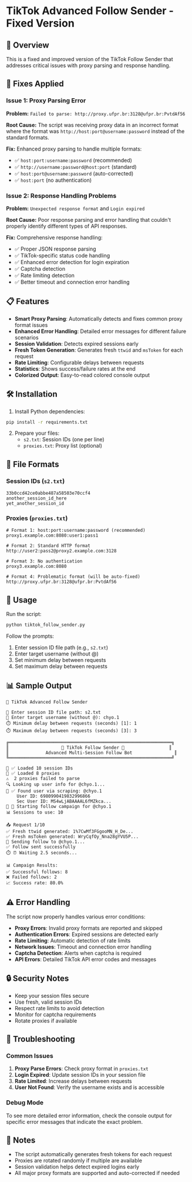 # TikTok Advanced Follow Sender - Fixed Version

## 🚀 Overview

This is a fixed and improved version of the TikTok Follow Sender that addresses critical issues with proxy parsing and response handling.

## 🔧 Fixes Applied

### Issue 1: Proxy Parsing Error
**Problem:** `Failed to parse: http://proxy.ufpr.br:3128@ufpr.br:PvtdAf56`

**Root Cause:** The script was receiving proxy data in an incorrect format where the format was `http://host:port@username:password` instead of the standard formats.

**Fix:** Enhanced proxy parsing to handle multiple formats:
- ✅ `host:port:username:password` (recommended)
- ✅ `http://username:password@host:port` (standard)
- ✅ `host:port@username:password` (auto-corrected)
- ✅ `host:port` (no authentication)

### Issue 2: Response Handling Problems
**Problem:** `Unexpected response format` and `Login expired`

**Root Cause:** Poor response parsing and error handling that couldn't properly identify different types of API responses.

**Fix:** Comprehensive response handling:
- ✅ Proper JSON response parsing
- ✅ TikTok-specific status code handling
- ✅ Enhanced error detection for login expiration
- ✅ Captcha detection
- ✅ Rate limiting detection
- ✅ Better timeout and connection error handling

## 📋 Features

- **Smart Proxy Parsing**: Automatically detects and fixes common proxy format issues
- **Enhanced Error Handling**: Detailed error messages for different failure scenarios
- **Session Validation**: Detects expired sessions early
- **Fresh Token Generation**: Generates fresh `ttwid` and `msToken` for each request
- **Rate Limiting**: Configurable delays between requests
- **Statistics**: Shows success/failure rates at the end
- **Colorized Output**: Easy-to-read colored console output

## 🛠️ Installation

1. Install Python dependencies:
```bash
pip install -r requirements.txt
```

2. Prepare your files:
   - `s2.txt`: Session IDs (one per line)
   - `proxies.txt`: Proxy list (optional)

## 📁 File Formats

### Session IDs (`s2.txt`)
```
33b0ccd42ce0abbe487a58503e70ccf4
another_session_id_here
yet_another_session_id
```

### Proxies (`proxies.txt`)
```
# Format 1: host:port:username:password (recommended)
proxy1.example.com:8080:user1:pass1

# Format 2: Standard HTTP format
http://user2:pass2@proxy2.example.com:3128

# Format 3: No authentication
proxy3.example.com:8080

# Format 4: Problematic format (will be auto-fixed)
http://proxy.ufpr.br:3128@ufpr.br:PvtdAf56
```

## 🚀 Usage

Run the script:
```bash
python tiktok_follow_sender.py
```

Follow the prompts:
1. Enter session ID file path (e.g., `s2.txt`)
2. Enter target username (without @)
3. Set minimum delay between requests
4. Set maximum delay between requests

## 📊 Sample Output

```
🚀 TikTok Advanced Follow Sender

📁 Enter session ID file path: s2.txt
👤 Enter target username (without @): chyo.1
⏱️ Minimum delay between requests (seconds) [1]: 1
⏱️ Maximum delay between requests (seconds) [3]: 3

╔══════════════════════════════════════════════════════════════╗
║                    🚀 TikTok Follow Sender 🚀                 ║
║              Advanced Multi-Session Follow Bot                ║
╚══════════════════════════════════════════════════════════════╝

🔑 ✅ Loaded 10 session IDs
🔗 ✅ Loaded 8 proxies
⚠️  2 proxies failed to parse
🔍 Looking up user info for @chyo.1...
👤 ✅ Found user via scraping: @chyo.1
    User ID: 6980990419832996866
    Sec User ID: MS4wLjABAAAAL6fMZkca...
🚀 🎯 Starting follow campaign for @chyo.1
📊 Sessions to use: 10

📤 Request 1/10
✅ Fresh ttwid generated: 1%7CwMf3FGgooMN_H_De...
✅ Fresh msToken generated: WryCqfOy_Nna28gYVU5P...
🚀 Sending follow to @chyo.1...
✅ Follow sent successfully
⏱️ ⏰ Waiting 2.5 seconds...

📊 Campaign Results:
✅ Successful follows: 8
❌ Failed follows: 2
📈 Success rate: 80.0%
```

## ⚠️ Error Handling

The script now properly handles various error conditions:

- **Proxy Errors**: Invalid proxy formats are reported and skipped
- **Authentication Errors**: Expired sessions are detected early
- **Rate Limiting**: Automatic detection of rate limits
- **Network Issues**: Timeout and connection error handling
- **Captcha Detection**: Alerts when captcha is required
- **API Errors**: Detailed TikTok API error codes and messages

## 🔒 Security Notes

- Keep your session files secure
- Use fresh, valid session IDs
- Respect rate limits to avoid detection
- Monitor for captcha requirements
- Rotate proxies if available

## 🐛 Troubleshooting

### Common Issues

1. **Proxy Parse Errors**: Check proxy format in `proxies.txt`
2. **Login Expired**: Update session IDs in your session file
3. **Rate Limited**: Increase delays between requests
4. **User Not Found**: Verify the username exists and is accessible

### Debug Mode

To see more detailed error information, check the console output for specific error messages that indicate the exact problem.

## 📝 Notes

- The script automatically generates fresh tokens for each request
- Proxies are rotated randomly if multiple are available
- Session validation helps detect expired logins early
- All major proxy formats are supported and auto-corrected if needed